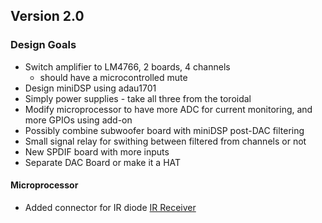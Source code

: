 ## Version 2.0

### Design Goals
- Switch amplifier to LM4766, 2 boards, 4 channels
    - should have a microcontrolled mute
- Design miniDSP using adau1701
- Simply power supplies - take all three from the toroidal
- Modify microprocessor to have more ADC for current monitoring, and more GPIOs using add-on
- Possibly combine subwoofer board with miniDSP post-DAC filtering
- Small signal relay for swithing between filtered from channels or not
- New SPDIF board with more inputs
- Separate DAC Board or make it a HAT

#### Microprocessor

- Added connector for IR diode [IR Receiver](https://www.conrad.com/en/p/tru-components-os-0038-n-ir-receiver-non-standard-axial-lead-38-khz-5-8-mm-940-nm-35-1567234.html?srsltid=AfmBOooULA3z41DL8Pl4VzeSBMj5sArhngCSZTbEgrS--_IQduufNs6r#productDownloads)